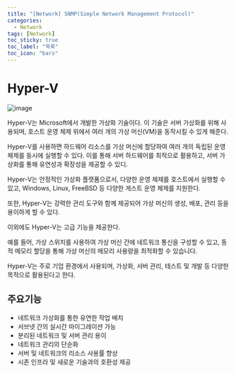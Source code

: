 ```yaml
---
title: "[Network] SNMP(Simple Network Management Protocol)"
categories:
  - Network
tags: [Network]
toc_sticky: true
toc_label: "목록"
toc_icon: "bars"
---
```


# Hyper-V

![image](https://github.com/solfany/solfany.github.io/assets/123814718/b6d54713-4276-40eb-8b30-e4c440b70126)

Hyper-V는 Microsoft에서 개발한 가상화 기술이다.
이 기술은 서버 가상화를 위해 사용되며, 호스트 운영 체제 위에서 여러 개의 가상 머신(VM)을 동작시킬 수 있게 해준다.

Hyper-V를 사용하면 하드웨어 리소스를 가상 머신에 할당하여 여러 개의 독립된 운영 체제를 동시에 실행할 수 있다.
이를 통해 서버 하드웨어를 최적으로 활용하고, 서버 가상화를 통해 유연성과 확장성을 제공할 수 있디.

Hyper-V는 안정적인 가상화 플랫폼으로서, 다양한 운영 체제를 호스트에서 실행할 수 있고, Windows, Linux, FreeBSD 등 다양한 게스트 운영 체제를 지원한다.

또한, Hyper-V는 강력한 관리 도구와 함께 제공되어 가상 머신의 생성, 배포, 관리 등을 용이하게 할 수 있다.

이외에도 Hyper-V는 고급 기능을 제공한다.

예를 들어, 가상 스위치를 사용하여 가상 머신 간에 네트워크 통신을 구성할 수 있고, 동적 메모리 할당을 통해 가상 머신의 메모리 사용량을 최적화할 수 있습니다.

Hyper-V는 주로 기업 환경에서 사용되며, 가상화, 서버 관리, 테스트 및 개발 등 다양한 목적으로 활용된다고 한다.

## 주요기능

- 네트워크 가상화를 통한 유연한 작업 배치
- 서브넷 간의 실시간 마이그레이션 가능
- 분리된 네트워크 및 서버 관리 용이
- 네트워크 관리의 단순화
- 서버 및 네트워크의 리소스 사용률 향상
- 시존 인프라 및 새로운 기술과의 호환성 제공

